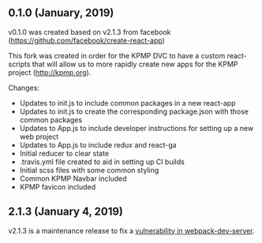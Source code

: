 ## 0.1.0 (January, 2019)

v0.1.0 was created based on v2.1.3 from facebook (https://github.com/facebook/create-react-app)

This fork was created in order for the KPMP DVC to have a custom react-scripts that will allow us to more rapidly create new apps for the KPMP project (http://kpmp.org).

Changes:

- Updates to init.js to include common packages in a new react-app
- Updates to init.js to create the corresponding package.json with those common packages
- Updates to App.js to include developer instructions for setting up a new web project
- Updates to App.js to include redux and react-ga
- Initial reducer to clear state
- .travis.yml file created to aid in setting up CI builds
- Initial scss files with some common styling
- Common KPMP Navbar included
- KPMP favicon included

## 2.1.3 (January 4, 2019)

v2.1.3 is a maintenance release to fix a [vulnerability in webpack-dev-server](https://www.npmjs.com/advisories/725).
